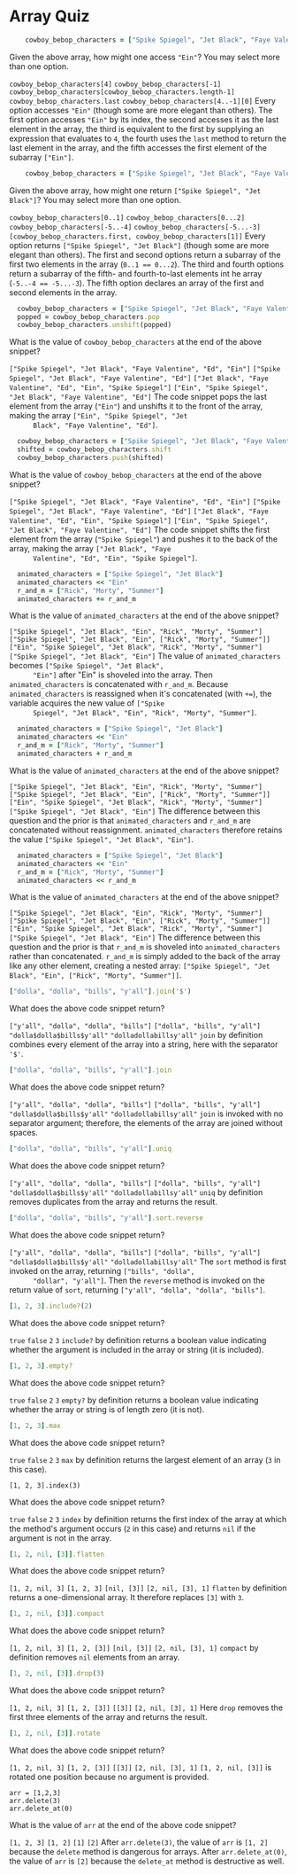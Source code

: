 # Array Quiz

```ruby
    cowboy_bebop_characters = ["Spike Spiegel", "Jet Black", "Faye Valentine", "Ed", "Ein"]
```

<quiz>
  <question multiple>
      <p>Given the above array, how might one access <code>"Ein"</code>? You may select more than one option.</p>
      <answer correct><code>cowboy_bebop_characters[4]</code></answer>
      <answer correct><code>cowboy_bebop_characters[-1]</code></answer>
      <answer correct><code>cowboy_bebop_characters[cowboy_bebop_characters.length-1]</code></answer>
      <answer correct><code>cowboy_bebop_characters.last</code></answer>
      <answer correct><code>cowboy_bebop_characters[4..-1][0]</code></answer>
      <explanation>Every option accesses <code>"Ein"</code> (though some are more elegant than others). The
      first option accesses <code>"Ein"</code> by its index, the second accesses it as the last
      element in the array, the third is equivalent to the first by supplying an
      expression that evaluates to <code>4</code>, the fourth uses the <code>last</code> method to return
      the last element in the array, and the fifth accesses the first element of the
      subarray <code>["Ein"]</code>.</explanation>
  </question>
</quiz>


```ruby
    cowboy_bebop_characters = ["Spike Spiegel", "Jet Black", "Faye Valentine", "Ed", "Ein"]
```

<quiz>
  <question multiple>
      <p>Given the above array, how might one return <code>["Spike Spiegel", "Jet Black"]</code>? You may select more than one option.</p>
      <answer correct><code>cowboy_bebop_characters[0..1]</code></answer>
      <answer correct><code>cowboy_bebop_characters[0...2]</code></answer>
      <answer correct><code>cowboy_bebop_characters[-5..-4]</code></answer>
      <answer correct><code>cowboy_bebop_characters[-5...-3]</code></answer>
      <answer correct><code>[cowboy_bebop_characters.first, cowboy_bebop_characters[1]]</code></answer>
      <explanation>Every option returns <code>["Spike Spiegel", "Jet Black"]</code> (though some are more
      elegant than others). The first and second options return a subarray of the
      first two elements in the array (<code>0..1 == 0...2</code>). The third and fourth options
      return a subarray of the fifth- and fourth-to-last elements int he array
      (<code>-5..-4 == -5...-3</code>). The fifth option declares an array of the first and
      second elements in the array.</explanation>
  </question>
</quiz>


```ruby
  cowboy_bebop_characters = ["Spike Spiegel", "Jet Black", "Faye Valentine", "Ed", "Ein"]
  popped = cowboy_bebop_characters.pop
  cowboy_bebop_characters.unshift(popped)
```

<quiz>
  <question>
      <p>What is the value of <code>cowboy_bebop_characters</code> at the end of the above snippet?</p>
      <answer><code>["Spike Spiegel", "Jet Black", "Faye Valentine", "Ed", "Ein"]</code></answer>
      <answer><code>["Spike Spiegel", "Jet Black", "Faye Valentine", "Ed"]</code></answer>
      <answer><code>["Jet Black", "Faye Valentine", "Ed", "Ein", "Spike Spiegel"]</code></answer>
      <answer correct><code>["Ein", "Spike Spiegel", "Jet Black", "Faye Valentine", "Ed"]</code></answer>
      <explanation>The code snippet pops the last element from the array (<code>"Ein"</code>) and unshifts it
      to the front of the array, making the array <code>["Ein", "Spike Spiegel", "Jet
      Black", "Faye Valentine", "Ed"]</code>.</explanation>
  </question>
</quiz>


```ruby
  cowboy_bebop_characters = ["Spike Spiegel", "Jet Black", "Faye Valentine", "Ed", "Ein"]
  shifted = cowboy_bebop_characters.shift
  cowboy_bebop_characters.push(shifted)
```

<quiz>
  <question>
      <p>What is the value of <code>cowboy_bebop_characters</code> at the end of the above snippet?</p>
      <answer><code>["Spike Spiegel", "Jet Black", "Faye Valentine", "Ed", "Ein"]</code></answer>
      <answer><code>["Spike Spiegel", "Jet Black", "Faye Valentine", "Ed"]</code></answer>
      <answer correct><code>["Jet Black", "Faye Valentine", "Ed", "Ein", "Spike Spiegel"]</code></answer>
      <answer><code>["Ein", "Spike Spiegel", "Jet Black", "Faye Valentine", "Ed"]</code></answer>
      <explanation>The code snippet shifts the first element from the array (<code>"Spike Spiegel"</code>) and
      pushes it to the back of the array, making the array <code>["Jet Black", "Faye
      Valentine", "Ed", "Ein", "Spike Spiegel"]</code>.</explanation>
  </question>
</quiz>


```ruby
  animated_characters = ["Spike Spiegel", "Jet Black"]
  animated_characters << "Ein"
  r_and_m = ["Rick", "Morty", "Summer"]
  animated_characters += r_and_m
```

<quiz>
  <question>
      <p>What is the value of <code>animated_characters</code> at the end of the above snippet?</p>
      <answer correct><code>["Spike Spiegel", "Jet Black", "Ein", "Rick", "Morty", "Summer"]</code></answer>
      <answer><code>["Spike Spiegel", "Jet Black", "Ein", ["Rick", "Morty", "Summer"]]</code></answer>
      <answer><code>["Ein", "Spike Spiegel", "Jet Black", "Rick", "Morty", "Summer"]</code></answer>
      <answer><code>["Spike Spiegel", "Jet Black", "Ein"]</code></answer>
      <explanation>The value of <code>animated_characters</code> becomes <code>["Spike Spiegel", "Jet Black",
      "Ein"]</code> after "Ein" is shoveled into the array. Then <code>animated_characters</code> is
      concatenated with <code>r_and_m</code>. Because <code>animated_characters</code> is reassigned when
      it's concatenated (with <code>+=</code>), the variable acquires the new value of <code>["Spike
      Spiegel", "Jet Black", "Ein", "Rick", "Morty", "Summer"]</code>.</explanation>
  </question>
</quiz>


```ruby
  animated_characters = ["Spike Spiegel", "Jet Black"]
  animated_characters << "Ein"
  r_and_m = ["Rick", "Morty", "Summer"]
  animated_characters + r_and_m
```

<quiz>
  <question>
      <p>What is the value of <code>animated_characters</code> at the end of the above snippet?</p>
      <answer><code>["Spike Spiegel", "Jet Black", "Ein", "Rick", "Morty", "Summer"]</code></answer>
      <answer><code>["Spike Spiegel", "Jet Black", "Ein", ["Rick", "Morty", "Summer"]]</code></answer>
      <answer><code>["Ein", "Spike Spiegel", "Jet Black", "Rick", "Morty", "Summer"]</code></answer>
      <answer correct><code>["Spike Spiegel", "Jet Black", "Ein"]</code></answer>
      <explanation>The difference between this question and the prior is that <code>animated_characters</code>
      and <code>r_and_m</code> are concatenated without reassignment. <code>animated_characters</code>
      therefore retains the value <code>["Spike Spiegel", "Jet Black", "Ein"]</code>.</explanation>
  </question>
</quiz>


```ruby
  animated_characters = ["Spike Spiegel", "Jet Black"]
  animated_characters << "Ein"
  r_and_m = ["Rick", "Morty", "Summer"]
  animated_characters << r_and_m
```

<quiz>
  <question>
      <p>What is the value of <code>animated_characters</code> at the end of the above snippet?</p>
      <answer><code>["Spike Spiegel", "Jet Black", "Ein", "Rick", "Morty", "Summer"]</code></answer>
      <answer correct><code>["Spike Spiegel", "Jet Black", "Ein", ["Rick", "Morty", "Summer"]]</code></answer>
      <answer><code>["Ein", "Spike Spiegel", "Jet Black", "Rick", "Morty", "Summer"]</code></answer>
      <answer><code>["Spike Spiegel", "Jet Black", "Ein"]</code></answer>
      <explanation>The difference between this question and the prior is that <code>r_and_m</code> is shoveled
      into <code>animated_characters</code> rather than concatenated. <code>r_and_m</code> is simply added
      to the back of the array like any other element, creating a nested array:
      <code>["Spike Spiegel", "Jet Black", "Ein", ["Rick", "Morty", "Summer"]]</code>.</explanation>
  </question>
</quiz>


```ruby
["dolla", "dolla", "bills", "y'all"].join('$')
```

<quiz>
  <question>
      <p>What does the above code snippet return?</p>
      <answer><code>["y'all", "dolla", "dolla", "bills"]</code></answer>
      <answer><code>["dolla", "bills", "y'all"]</code></answer>
      <answer correct><code>"dolla$dolla$bills$y'all"</code></answer>
      <answer><code>"dolladollabillsy'all"</code></answer>
      <explanation><code>join</code> by definition combines every element of the array into a string, here
      with the separator <code>'$'</code>.</explanation>
  </question>
</quiz>

```ruby
["dolla", "dolla", "bills", "y'all"].join
```

<quiz>
  <question>
      <p>What does the above code snippet return?</p>
      <answer><code>["y'all", "dolla", "dolla", "bills"]</code></answer>
      <answer><code>["dolla", "bills", "y'all"]</code></answer>
      <answer><code>"dolla$dolla$bills$y'all"</code></answer>
      <answer correct><code>"dolladollabillsy'all"</code></answer>
      <explanation><code>join</code> is invoked with no separator argument; therefore, the elements of the
      array are joined without spaces.</explanation>
  </question>
</quiz>


```ruby
["dolla", "dolla", "bills", "y'all"].uniq
```

<quiz>
  <question>
      <p>What does the above code snippet return?</p>
      <answer><code>["y'all", "dolla", "dolla", "bills"]</code></answer>
      <answer correct><code>["dolla", "bills", "y'all"]</code></answer>
      <answer><code>"dolla$dolla$bills$y'all"</code></answer>
      <answer><code>"dolladollabillsy'all"</code></answer>
      <explanation><code>uniq</code> by definition removes duplicates from the array and returns the result.</explanation>
  </question>
</quiz>


```ruby
["dolla", "dolla", "bills", "y'all"].sort.reverse
```

<quiz>
  <question>
      <p>What does the above code snippet return?</p>
      <answer correct><code>["y'all", "dolla", "dolla", "bills"]</code></answer>
      <answer><code>["dolla", "bills", "y'all"]</code></answer>
      <answer><code>"dolla$dolla$bills$y'all"</code></answer>
      <answer><code>"dolladollabillsy'all"</code></answer>
      <explanation>The <code>sort</code> method is first invoked on the array, returning <code>["bills", "dolla",
      "dollar", "y'all"]</code>. Then the <code>reverse</code> method is invoked on the return value of
      <code>sort</code>, returning <code>["y'all", "dolla", "dolla", "bills"]</code>.</explanation>
  </question>
</quiz>


```ruby
[1, 2, 3].include?(2)
```

<quiz>
  <question>
      <p>What does the above code snippet return?</p>
      <answer correct><code>true</code></answer>
      <answer><code>false</code></answer>
      <answer><code>2</code></answer>
      <answer><code>3</code></answer>
      <explanation><code>include?</code> by definition returns a boolean value indicating whether the argument
      is included in the array or string (it is included).</explanation>
  </question>
</quiz>


```ruby
[1, 2, 3].empty?
```

<quiz>
  <question>
      <p>What does the above code snippet return?</p>
      <answer><code>true</code></answer>
      <answer correct><code>false</code></answer>
      <answer><code>2</code></answer>
      <answer><code>3</code></answer>
      <explanation><code>empty?</code> by definition returns a boolean value indicating whether the array or
      string is of length zero (it is not).</explanation>
  </question>
</quiz>


```ruby
[1, 2, 3].max
```

<quiz>
  <question>
      <p>What does the above code snippet return?</p>
      <answer><code>true</code></answer>
      <answer><code>false</code></answer>
      <answer><code>2</code></answer>
      <answer correct><code>3</code></answer>
      <explanation><code>max</code> by definition returns the largest element of an array (<code>3</code> in this case).</explanation>
  </question>
</quiz>


```
[1, 2, 3].index(3)
```

<quiz>
  <question>
      <p>What does the above code snippet return?</p>
      <answer><code>true</code></answer>
      <answer><code>false</code></answer>
      <answer correct><code>2</code></answer>
      <answer><code>3</code></answer>
      <explanation><code>index</code> by definition returns the first index of the array at which the method's
      argument occurs (<code>2</code> in this case) and returns <code>nil</code> if the argument is not in
      the array.</explanation>
  </question>
</quiz>


```ruby
[1, 2, nil, [3]].flatten
```

<quiz>
  <question>
      <p>What does the above code snippet return?</p>
      <answer correct><code>[1, 2, nil, 3]</code></answer>
      <answer><code>[1, 2, 3]</code></answer>
      <answer><code>[nil, [3]]</code></answer>
      <answer><code>[2, nil, [3], 1]</code></answer>
      <explanation><code>flatten</code> by definition returns a one-dimensional array. It therefore replaces
      <code>[3]</code> with <code>3</code>.</explanation>
  </question>
</quiz>


```ruby
[1, 2, nil, [3]].compact
```

<quiz>
  <question>
      <p>What does the above code snippet return?</p>
      <answer><code>[1, 2, nil, 3]</code></answer>
      <answer correct><code>[1, 2, [3]]</code></answer>
      <answer><code>[nil, [3]]</code></answer>
      <answer><code>[2, nil, [3], 1]</code></answer>
      <explanation><code>compact</code> by definition removes <code>nil</code> elements from an array.</explanation>
  </question>
</quiz>


```ruby
[1, 2, nil, [3]].drop(3)
```

<quiz>
  <question>
      <p>What does the above code snippet return?</p>
      <answer><code>[1, 2, nil, 3]</code></answer>
      <answer><code>[1, 2, [3]]</code></answer>
      <answer correct><code>[[3]]</code></answer>
      <answer><code>[2, nil, [3], 1]</code></answer>
      <explanation>Here <code>drop</code> removes the first three elements of the array and returns the result.</explanation>
  </question>
</quiz>


```ruby
[1, 2, nil, [3]].rotate
```

<quiz>
  <question>
      <p>What does the above code snippet return?</p>
      <answer><code>[1, 2, nil, 3]</code></answer>
      <answer><code>[1, 2, [3]]</code></answer>
      <answer><code>[[3]]</code></answer>
      <answer correct><code>[2, nil, [3], 1]</code></answer>
      <explanation><code>[1, 2, nil, [3]]</code> is rotated one position because no argument is provided.</explanation>
  </question>
</quiz>


```
arr = [1,2,3]
arr.delete(3)
arr.delete_at(0)
```

<quiz>
  <question>
      <p>What is the value of <code>arr</code> at the end of the above code snippet?</p>
      <answer><code>[1, 2, 3]</code></answer>
      <answer><code>[1, 2]</code></answer>
      <answer><code>[1]</code></answer>
      <answer correct><code>[2]</code></answer>
      <explanation>After <code>arr.delete(3)</code>, the value of <code>arr</code> is <code>[1, 2]</code> because the <code>delete</code>
      method is dangerous for arrays. After <code>arr.delete_at(0)</code>, the value of <code>arr</code> is <code>[2]</code> because the <code>delete_at</code> method is destructive as well.</explanation>
  </question>
</quiz>
